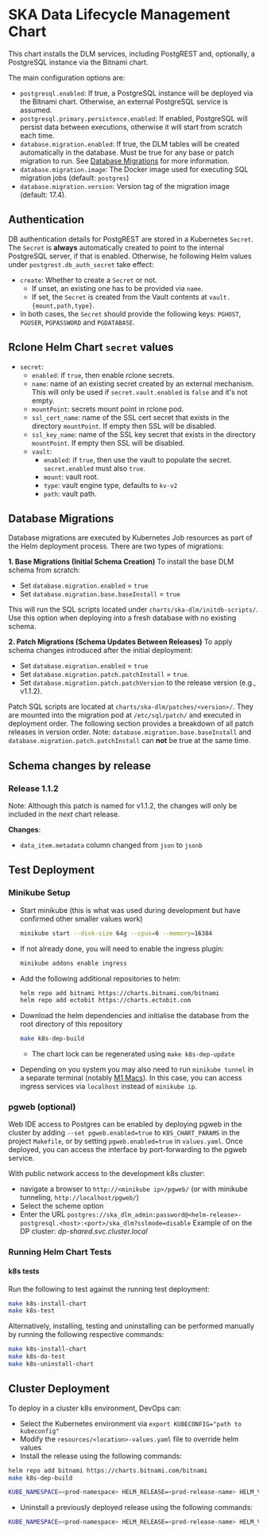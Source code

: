 # SKA Data Lifecycle Management Chart

This chart installs the DLM services, including PostgREST and, optionally, a PostgreSQL instance via the Bitnami chart.

The main configuration options are:

 * `postgresql.enabled`: If true, a PostgreSQL instance will be deployed via the Bitnami chart. Otherwise, an external PostgreSQL service is assumed.
 * `postgresql.primary.persistence.enabled`: If enabled, PostgreSQL will persist data between executions, otherwise it will start from scratch each time.
 * `database.migration.enabled`: If true, the DLM tables will be created automatically in the database. Must be true for any base or patch migration to run. See [Database Migrations](#database-migrations) for more information.
 * `database.migration.image`: The Docker image used for executing SQL migration jobs (default: `postgres`)
 * `database.migration.version`: Version tag of the migration image (default: 17.4).

## Authentication

DB authentication details for PostgREST are stored in a Kubernetes `Secret`.
The `Secret` is **always** automatically created to point to the internal PostgreSQL server, if that is enabled.
Otherwise, he following Helm values under `postgrest.db_auth_secret` take effect:

 * `create`: Whether to create a `Secret` or not.
   * If unset, an existing one has to be provided via `name`.
   * If set, the `Secret` is created from the Vault contents at `vault.{mount,path,type}`.
 * In both cases, the `Secret` should provide the following keys: `PGHOST`, `PGUSER`, `PGPASSWORD` and `PGDATABASE`.

## Rclone Helm Chart `secret` values

 * `secret`:
    * `enabled`: if `true`, then enable rclone secrets.
    * `name`: name of an existing secret created by an external mechanism. This will only be used if `secret.vault.enabled` is `false` and it's not empty.
    * `mountPoint`: secrets mount point in rclone pod.
    * `ssl_cert_name`: name of the SSL cert secret that exists in the directory `mountPoint`. If empty then SSL will be disabled.
    * `ssl_key_name`: name of the SSL key secret that exists in the directory `mountPoint`. If empty then SSL will be disabled.
    * `vault`:
        * `enabled`: if `true`, then use the vault to populate the secret. `secret.enabled` must also `true`.
        * `mount`: vault root.
        * `type`: vault engine type, defaults to `kv-v2`
        * `path`: vault path.

## Database Migrations

Database migrations are executed by Kubernetes Job resources as part of the Helm deployment process. There are two types of migrations:

**1. Base Migrations (Initial Schema Creation)**
To install the base DLM schema from scratch:

* Set `database.migration.enabled` = `true`
* Set `database.migration.base.baseInstall` = `true`

This will run the SQL scripts located under `charts/ska-dlm/initdb-scripts/`. Use this option when deploying into a fresh database with no existing schema.

**2. Patch Migrations (Schema Updates Between Releases)**
To apply schema changes introduced after the initial deployment:

* Set `database.migration.enabled` = `true`
* Set `database.migration.patch.patchInstall` = `true`.
* Set `database.migration.patch.patchVersion` to the release version (e.g., v1.1.2).

Patch SQL scripts are located at `charts/ska-dlm/patches/<version>/`. They are mounted into the migration pod at `/etc/sql/patch/` and executed in deployment order. The following section provides a breakdown of all patch releases in version order.
Note: `database.migration.base.baseInstall` and `database.migration.patch.patchInstall` can **not** be true at the same time.

## Schema changes by release

### Release 1.1.2

Note: Although this patch is named for v1.1.2, the changes will only be included in the *next* chart release.

**Changes**:
* `data_item.metadata` column changed from `json` to `jsonb`

## Test Deployment

### Minikube Setup

* Start minikube (this is what was used during development but have confirmed other smaller values work)
  ```sh
  minikube start --disk-size 64g --cpus=6 --memory=16384
  ```

* If not already done, you will need to enable the ingress plugin:
  ```sh
  minikube addons enable ingress
  ```

* Add the following additional repositories to helm:
  ```sh
  helm repo add bitnami https://charts.bitnami.com/bitnami
  helm repo add ectobit https://charts.ectobit.com
  ```

* Download the helm dependencies and initialise the database from the root directory of this repository
  ```sh
  make k8s-dep-build
  ```

  * The chart lock can be regenerated using `make k8s-dep-update`

- Depending on you system you may also need to run `minikube tunnel` in a separate terminal (notably [M1 Macs](https://github.com/kubernetes/minikube/issues/13510)). In this case, you can access ingress services via `localhost` instead of `minikube ip`.


### pgweb (optional)

Web IDE access to Postgres can be enabled by deploying pgweb in the cluster by adding `--set pgweb.enabled=true` to `K8S_CHART_PARAMS` in the project `Makefile`, or by setting `pgweb.enabled=true` in `values.yaml`. Once deployed, you can access the interface by port-forwarding to the pgweb service.

With public network access to the development k8s cluster:

* navigate a browser to `http://<minikube ip>/pgweb/` (or with minikube tunneling, `http://localhost/pgweb/`)
* Select the scheme option
* Enter the URL `postgres://ska_dlm_admin:password@<helm-release>-postgresql.<host>:<port>/ska_dlm?sslmode=disable`
Example of <host> on the DP cluster: *dp-shared.svc.cluster.local*

### Running Helm Chart Tests

#### k8s tests

Run the following to test against the running test deployment:
```sh
make k8s-install-chart
make k8s-test
```

Alternatively, installing, testing and uninstalling can be performed manually by running the following respective commands:

```sh
make k8s-install-chart
make k8s-do-test
make k8s-uninstall-chart
```

## Cluster Deployment

To deploy in a cluster k8s environment, DevOps can:

* Select the Kubernetes environment via `export KUBECONFIG="path to kubeconfig"`
* Modify the `resources/<location>-values.yaml` file to override helm values
* Install the release using the following commands:

```bash
helm repo add bitnami https://charts.bitnami.com/bitnami
make k8s-dep-build

KUBE_NAMESPACE=<prod-namespace> HELM_RELEASE=<prod-release-name> HELM_VALUES=resources/<values_file> K8S_SKIP_NAMESPACE=1 make k8s-install-chart
```

* Uninstall a previously deployed release using the following commands:

```bash
KUBE_NAMESPACE=<prod-namespace> HELM_RELEASE=<prod-release-name> HELM_VALUES=resources/<values_file> K8S_SKIP_NAMESPACE=1 make k8s-uninstall-chart
```